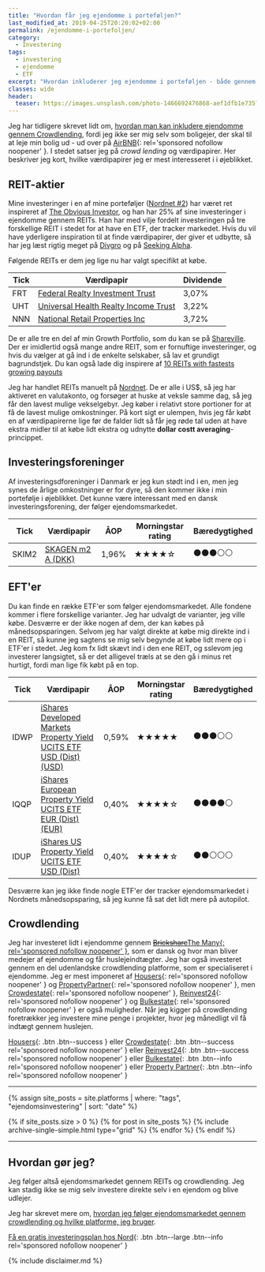 ```yaml
---
title: "Hvordan får jeg ejendomme i porteføljen?"
last_modified_at: 2019-04-25T20:20:02+02:00
permalink: /ejendomme-i-portefoljen/
category:
  - Investering
tags:
  - investering
  - ejendomme
  - ETF
excerpt: "Hvordan inkluderer jeg ejendomme i porteføljen - både gennem crowdlending, aktier og ETF'er."
classes: wide
header:
  teaser: https://images.unsplash.com/photo-1466692476868-aef1dfb1e735?ixlib=rb-1.2.1&ixid=eyJhcHBfaWQiOjEyMDd9&auto=format&fit=crop&w=400&q=80
---
```


Jeg har tidligere skrevet lidt om, [hvordan man kan inkludere ejendomme gennem Crowdlending](/ejendomme-crowdlending/), fordi jeg ikke ser mig selv som boligejer, der skal til at leje min bolig ud - ud over på [AirBNB](/go/airbnb/){: rel='sponsored nofollow noopener' }. I stedet satser jeg på _crowd lending_ og værdipapirer. Her beskriver jeg kort, hvilke værdipapirer jeg er mest interesseret i i øjeblikket.

## REIT-aktier

Mine investeringer i en af mine porteføljer ([Nordnet #2](https://shareville.dk/profiles/lsolesen/portfolios/349933)) har været ret inspireret af [The Obvious Investor](https://obviousinvestor.com/), og han har 25% af sine investeringer i ejendomme gennem REITs. Han har med vilje fordelt investeringen på tre forskellige REIT i stedet for at have en ETF, der tracker markedet. Hvis du vil have yderligere inspiration til at finde værdipapirer, der giver et udbytte, så har jeg læst rigtig meget på [Divgro](https://divgro.blogspot.com/) og på [Seeking Alpha](https://seekingalpha.com).

Følgende REITs er dem jeg lige nu har valgt specifikt at købe.

| Tick | Værdipapir                                                                                                                                                                    | Dividende |
|------|-------------------------------------------------------------------------------------------------------------------------------------------------------------------------------|-----------|
| FRT | [Federal Realty Investment Trust](http://tools.morningstar.dk/dk/stockreport/default.aspx?Site=dk&id=0P00000241&LanguageId=da-DK&SecurityToken=0P00000241]3]0]E0WWE$$ALL)      | 3,07%     |
| UHT | [Universal Health Realty Income Trust](http://tools.morningstar.dk/dk/stockreport/default.aspx?Site=dk&id=0P000005OB&LanguageId=da-DK&SecurityToken=0P000005OB]3]0]E0WWE$$ALL) | 3,22%     |
| NNN | [National Retail Properties Inc](http://tools.morningstar.dk/dk/stockreport/default.aspx?Site=dk&id=0P000001DX&LanguageId=da-DK&SecurityToken=0P000001DX]3]0]E0WWE$$ALL)       | 3,72%     |

De er alle tre en del af min Growth Portfolio, som du kan se på [Shareville](https://shareville.dk/profiles/lsolesen/portfolios/349933). Der er imidlertid også mange andre REIT, som er fornuftige investeringer, og hvis du vælger at gå ind i de enkelte selskaber, så lav et grundigt bagrundstjek. Du kan også lade dig inspirere af [10 REITs with fastests growing payouts](https://seekingalpha.com/amp/article/4264399-10-reits-fastest-growing-payouts)

Jeg har handlet REITs manuelt på [Nordnet](/go/nordnet/). De er alle i US$, så jeg har aktiveret en valutakonto, og forsøger at huske at veksle samme dag, så jeg får den lavest mulige vekselgebyr. Jeg køber i relativt store portioner for at få de lavest mulige omkostninger. På kort sigt er ulempen, hvis jeg får købt en af værdipapirerne lige før de falder lidt så får jeg røde tal uden at have ekstra midler til at købe lidt ekstra og udnytte **dollar costt averaging**-princippet.

## Investeringsforeninger

Af investeringsdforeninger i Danmark er jeg kun stødt ind i en, men jeg synes de årlige omkostninger er for dyre, så den kommer ikke i min portefølje i øjeblikket. Det kunne være interessant med en dansk investeringsforening, der følger ejendomsmarkedet.

| Tick  | Værdipapir                                                                                                                                   | ÅOP   | Morningstar rating                       | Bæredygtighed                            |
| ------|----------------------------------------------------------------------------------------------------------------------------------------------|-------|------------------------------------------|------------------------------------------|
| SKIM2 | [SKAGEN m2 A (DKK)](http://www.morningstar.dk/dk/funds/snapshot/snapshot.aspx?id=0P0000X09J)                                                 | 1,96% | &#x2605;&#x2605;&#x2605;&#x2605;&#x2606; | &#x26AB;&#x26AB;&#x26AB;&#x26AA;&#x26AA; |

## EFT'er

Du kan finde en række ETF'er som følger ejendomsmarkedet. Alle fondene kommer i flere forskellige varianter. Jeg har udvalgt de varianter, jeg ville købe. Desværre er der ikke nogen af dem, der kan købes på månedsopsparingen. Selvom jeg har valgt direkte at købe mig direkte ind i en REIT, så kunne jeg sagtens se mig selv begynde at købe lidt mere op i ETF'er i stedet. Jeg kom fx lidt skævt ind i den ene REIT, og sslevom jeg investerer langsigtet, så er det alligevel træls at se den gå i minus ret hurtigt, fordi man lige fik købt på en top.

| Tick | Værdipapir                                                                                                                                   | ÅOP   | Morningstar rating                       | Bæredygtighed                            |
|------|----------------------------------------------------------------------------------------------------------------------------------------------|-------|------------------------------------------|------------------------------------------|
| IDWP | [iShares Developed Markets Property Yield UCITS ETF USD (Dist) (USD)](http://www.morningstar.dk/dk/etf/snapshot/snapshot.aspx?id=0P0000M2Y1) | 0,59% | &#x2605;&#x2605;&#x2605;&#x2605;&#x2605; | &#x26AB;&#x26AB;&#x26AB;&#x26AA;&#x26AA; |
| IQQP | [iShares European Property Yield UCITS ETF EUR (Dist) (EUR)](http://www.morningstar.dk/dk/etf/snapshot/snapshot.aspx?id=0P0000IWNB)          | 0,40% | &#x2605;&#x2605;&#x2605;&#x2605;&#x2606; | &#x26AB;&#x26AB;&#x26AB;&#x26AB;&#x26AA; |
| IDUP | [iShares US Property Yield UCITS ETF USD (Dist)](http://www.morningstar.dk/dk/etf/snapshot/snapshot.aspx?id=0P00008MSC)                      | 0,40% | &#x2605;&#x2605;&#x2605;&#x2605;&#x2606; | &#x26AB;&#x26AB;&#x26AA;&#x26AA;&#x26AA; |

Desværre kan jeg ikke finde nogle ETF'er der tracker ejendomsmarkedet i Nordnets månedsopsparing, så jeg kunne få sat det lidt mere på autopilot.

## Crowdlending

Jeg har investeret lidt i ejendomme gennem <del>[Brickshare](/platform/themany/)</del><ins>[The Many](/go/themany/){: rel='sponsored nofollow noopener' }</ins>, som er dansk og hvor man bliver medejer af ejendomme og får huslejeindtægter. Jeg har også investeret gennem en del udenlandske crowdlending platforme, som er specialiseret i ejendomme. Jeg er mest imponeret af [Housers](/go/housers/){: rel='sponsored nofollow noopener' } og [PropertyPartner](/go/propertypartner/){: rel='sponsored nofollow noopener' }, men [Crowdestate](/go/crowdestate/){: rel='sponsored nofollow noopener' }, [Reinvest24](/go/reinvest24/){: rel='sponsored nofollow noopener' } og [Bulkestate](/go/bulkestate/){: rel='sponsored nofollow noopener' } er også muligheder. Når jeg kigger på crowdlending foretrækker jeg investere mine penge i projekter, hvor jeg månedligt vil få indtægt gennem huslejen.

[Housers](/go/housers/){: .btn .btn--success } eller [Crowdestate](/go/crowdestate/){: .btn .btn--success rel='sponsored nofollow noopener' } eller [Reinvest24](/go/reinvest24/){: .btn .btn--success rel='sponsored nofollow noopener' } eller [Bulkestate](/go/bulkestate/){: .btn .btn--info rel='sponsored nofollow noopener' } eller [Property Partner](/go/propertypartner/){: .btn .btn--info rel='sponsored nofollow noopener' }

***

<div class="feature__wrapper">

{% assign site_posts = site.platforms | where: "tags", "ejendomsinvestering" | sort: "date" %}

{% if site_posts.size > 0 %}
  {% for post in site_posts %}
    {% include archive-single-simple.html type="grid" %}
  {% endfor %}
{% endif %}

</div>

***

## Hvordan gør jeg?

Jeg følger altså ejendomsmarkedet gennem REITs og crowdlending. Jeg kan stadig ikke se mig selv investere direkte selv i en ejendom og blive udlejer.

Jeg har skrevet mere om, [hvordan jeg følger ejendomsmarkedet gennem crowdlending og hvilke platforme, jeg bruger](/ejendomme-crowdlending/).

[Få en gratis investeringsplan hos Nord](/go/nord/){: .btn .btn--large .btn--info rel='sponsored nofollow noopener' }

{% include disclaimer.md %}
